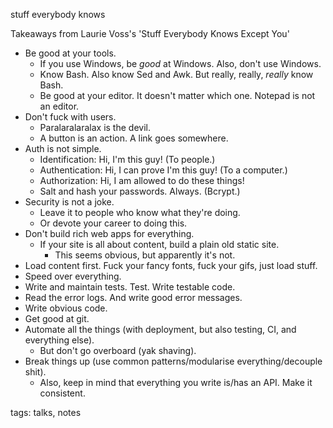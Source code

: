 stuff everybody knows

Takeaways from Laurie Voss's 'Stuff Everybody Knows Except You'

* Be good at your tools.
  * If you use Windows, be _good_ at Windows. Also, don't use Windows.
  * Know Bash. Also know Sed and Awk. But really, really, _really_ know Bash.
  * Be good at your editor. It doesn't matter which one. Notepad is not an editor.
* Don't fuck with users.
  * Paralaralaralax is the devil.
  * A button is an action. A link goes somewhere.
* Auth is not simple.
  * Identification: Hi, I'm this guy! (To people.)
  * Authentication: Hi, I can prove I'm this guy! (To a computer.)
  * Authorization: Hi, I am allowed to do these things!
  * Salt and hash your passwords. Always. (Bcrypt.)
* Security is not a joke.
  * Leave it to people who know what they're doing.
  * Or devote your career to doing this.
* Don't build rich web apps for everything.
  * If your site is all about content, build a plain old static site.
    * This seems obvious, but apparently it's not.
* Load content first. Fuck your fancy fonts, fuck your gifs, just load stuff.
* Speed over everything.
* Write and maintain tests. Test. Write testable code.
* Read the error logs. And write good error messages.
* Write obvious code.
* Get good at git.
* Automate all the things (with deployment, but also testing, CI, and everything else).
  * But don't go overboard (yak shaving).
* Break things up (use common patterns/modularise everything/decouple shit).
  * Also, keep in mind that everything you write is/has an API. Make it consistent.

tags: talks, notes

